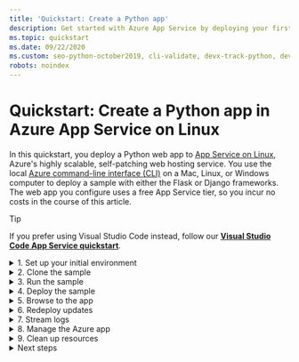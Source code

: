 ```yaml
---
title: 'Quickstart: Create a Python app'
description: Get started with Azure App Service by deploying your first Python app to a Linux container in App Service.
ms.topic: quickstart
ms.date: 09/22/2020
ms.custom: seo-python-october2019, cli-validate, devx-track-python, devx-track-azurecli
robots: noindex
---
```


# Quickstart: Create a Python app in Azure App Service on Linux

In this quickstart, you deploy a Python web app to [App Service on Linux](/app-service/overview#app-service-on-linux), Azure's highly scalable, self-patching web hosting service. You use the local [Azure command-line interface (CLI)](/cli/azure/install-azure-cli) on a Mac, Linux, or Windows computer to deploy a sample with either the Flask or Django frameworks. The web app you configure uses a free App Service tier, so you incur no costs in the course of this article.

> [!TIP]
> If you prefer using Visual Studio Code instead, follow our **[Visual Studio Code App Service quickstart](/azure/developer/python/tutorial-deploy-app-service-on-linux-01)**.

<details>
<summary >1. Set up your initial environment</summary>

1. Have an Azure account with an active subscription. [Create an account for free](https://azure.microsoft.com/free/?ref=microsoft.com&utm_source=microsoft.com&utm_medium=docs&utm_campaign=visualstudio).
1. Install <a href="https://www.python.org/downloads/" target="_blank">Python 3.6 or higher</a>.
1. Install the <a href="/cli/azure/install-azure-cli" target="_blank">Azure CLI</a> 2.0.80 or higher, with which you run commands in any shell to provision and configure Azure resources.

Open a terminal window and check your Python version is 3.6 or higher:

# [Bash](#tab/bash)

```bash
python3 --version
```

# [PowerShell](#tab/powershell)

```cmd
py -3 --version
```

# [Cmd](#tab/cmd)

```cmd
py -3 --version
```

---

Check that your Azure CLI version is 2.0.80 or higher:

```azurecli
az --version
```

Then sign in to Azure through the CLI:

```azurecli
az login
```

This command opens a browser to gather your credentials. When the command finishes, it shows JSON output containing information about your subscriptions.

Once signed in, you can run Azure commands with the Azure CLI to work with resources in your subscription.

[Having issues? Let us know.](https://aka.ms/FlaskCLIQuickstartHelp)

</details>

<details>
<summary>2. Clone the sample</summary>

Clone the sample repository using the following command and navigate into the sample folder. ([Install git](https://git-scm.com/downloads) if you don't have git already.)

```terminal
git clone https://github.com/Azure-Samples/python-docs-hello-world
```

Then navigate into that folder:

```terminal
cd python-docs-hello-world
```

The sample contains framework-specific code that Azure App Service recognizes when starting the app. For more information, see [Container startup process](/app-service/configure-language-python#container-startup-process).

[Having issues? Let us know.](https://aka.ms/FlaskCLIQuickstartHelp)

</details>

<details>
<summary>3. Run the sample</summary>

1. Make sure you're in the *python-docs-hello-world* folder. 

1. Create a virtual environment and install dependencies:

    [!include [virtual environment setup](includes/app-service-quickstart-python-venv.md)]

    If you encounter "[Errno 2] No such file or directory: 'requirements.txt'.", make sure you're in the *python-docs-hello-world* folder.

1. Run the development server.

    ```terminal  
    flask run
    ```
    
    By default, the server assumes that the app's entry module is in *app.py*, as used in the sample. (If you use a different module name, set the `FLASK_APP` environment variable to that name.)

1. Open a web browser and go to the sample app at `http://localhost:5000/`. The app displays the message **Hello, World!**.

    ![Run a sample Python app locally](./media/quickstart-python/run-hello-world-sample-python-app-in-browser-localhost.png)
    
1. In your terminal window, press **Ctrl**+**C** to exit the development server.


[Having issues? Let us know.](https://aka.ms/FlaskCLIQuickstartHelp)

</details>

<details>
<summary>4. Deploy the sample</summary>

Deploy the code in your local folder (*python-docs-hello-world*) using the `az webapp up` command:

```azurecli
az webapp up --sku F1 --name <app-name>
```

- If the `az` command isn't recognized, be sure you have the Azure CLI installed as described in [Set up your initial environment](#set-up-your-initial-environment).
- If the `webapp` command isn't recognized, because that your Azure CLI version is 2.0.80 or higher. If not, [install the latest version](/cli/azure/install-azure-cli).
- Replace `<app_name>` with a name that's unique across all of Azure (*valid characters are `a-z`, `0-9`, and `-`*). A good pattern is to use a combination of your company name and an app identifier.
- The `--sku F1` argument creates the web app on the Free pricing tier. Omit this argument to use a faster premium tier, which incurs an hourly cost.
- You can optionally include the argument `--location <location-name>` where `<location_name>` is an available Azure region. You can retrieve a list of allowable regions for your Azure account by running the [`az account list-locations`](/cli/azure/appservice#az-appservice-list-locations) command.
- If you see the error, "Could not auto-detect the runtime stack of your app," make sure you're running the command in the *python-docs-hello-world* folder (Flask) or the *python-docs-hello-django* folder (Django) that contains the *requirements.txt* file. (See [Troubleshooting auto-detect issues with az webapp up](https://github.com/Azure/app-service-linux-docs/blob/master/AzWebAppUP/runtime_detection.md) (GitHub).)

The command may take a few minutes to complete. While running, it provides messages about creating the resource group, the App Service plan and hosting app, configuring logging, then performing ZIP deployment. It then gives the message, "You can launch the app at http://&lt;app-name&gt;.azurewebsites.net", which is the app's URL on Azure.

![Example output of the az webapp up command](./media/quickstart-python/az-webapp-up-output.png)

[Having issues? Let us know.](https://aka.ms/FlaskCLIQuickstartHelp)

[!include [az webapp up command note](includes/app-service-web-az-webapp-up-note.md)]
</details>

<details>
<summary>5. Browse to the app</summary>

Browse to the deployed application in your web browser at the URL `http://<app-name>.azurewebsites.net`. It takes a few moments to start the app initially.

The Python sample code is running a Linux container in App Service using a built-in image.

![Run a sample Python app in Azure](./media/quickstart-python/run-hello-world-sample-python-app-in-browser.png)

**Congratulations!** You've deployed your Python app to App Service.

[Having issues? Let us know.](https://aka.ms/FlaskCLIQuickstartHelp)
</details>

<details>
<summary>6. Redeploy updates</summary>

In this section, you make a small code change and then redeploy the code to Azure. The code change includes a `print` statement to generate logging output that you work with in the next section.

Open *app.py* in an editor and update the `hello` function to match the following code. 

```python
def hello():
    print("Handling request to home page.")
    return "Hello, Azure!"
```

    
Save your changes, then redeploy the app using the `az webapp up` command again:

```azurecli
az webapp up
```

This command uses values that are cached locally in the *.azure/config* file, including the app name, resource group, and App Service plan.

Once deployment is complete, switch back to the browser window open to `http://<app-name>.azurewebsites.net`. Refresh the page, which should display the modified message:

![Run an updated sample Python app in Azure](./media/quickstart-python/run-updated-hello-world-sample-python-app-in-browser.png)

[Having issues? Let us know.](https://aka.ms/FlaskCLIQuickstartHelp)

> [!TIP]
> Visual Studio Code provides powerful extensions for Python and Azure App Service, which simplify the process of deploying Python web apps to App Service. For more information, see [Deploy Python apps to App Service from Visual Studio Code](/azure/python/tutorial-deploy-app-service-on-linux-01).
</details>

<details>
<summary>7. Stream logs</summary>

You can access the console logs generated from inside the app and the container in which it runs. Logs include any output generated using `print` statements.

To stream logs, run the [az webapp log tail](/cli/azure/webapp/log?view=azure-cli-latest&preserve-view=true#az_webapp_log_tail) command:

```azurecli
az webapp log tail
```

You can also include the `--logs` parameter with then `az webapp up` command to automatically open the log stream on deployment.

Refresh the app in the browser to generate console logs, which include messages describing HTTP requests to the app. If no output appears immediately, try again in 30 seconds.

You can also inspect the log files from the browser at `https://<app-name>.scm.azurewebsites.net/api/logs/docker`.

To stop log streaming at any time, press **Ctrl**+**C** in the terminal.

[Having issues? Let us know.](https://aka.ms/FlaskCLIQuickstartHelp)
</details>

<details>
<summary>8. Manage the Azure app</summary>

Go to the <a href="https://portal.azure.com" target="_blank">Azure portal</a> to manage the app you created. Search for and select **App Services**.

![Navigate to App Services in the Azure portal](./media/quickstart-python/navigate-to-app-services-in-the-azure-portal.png)

Select the name of your Azure app.

![Navigate to your Python app in App Services in the Azure portal](./media/quickstart-python/navigate-to-app-in-app-services-in-the-azure-portal.png)

Selecting the app opens its **Overview** page, where you can perform basic management tasks like browse, stop, start, restart, and delete.

![Manage your Python app in the Overview page in the Azure portal](./media/quickstart-python/manage-an-app-in-app-services-in-the-azure-portal.png)

The App Service menu provides different pages for configuring your app.

[Having issues? Let us know.](https://aka.ms/FlaskCLIQuickstartHelp)
</details>

<details>
<summary>9. Clean up resources</summary>

In the preceding steps, you created Azure resources in a resource group. The resource group has a name like "appsvc_rg_Linux_CentralUS" depending on your location. If you use an App Service SKU other than the free F1 tier, these resources incur ongoing costs (see [App Service pricing](https://azure.microsoft.com/pricing/details/app-service/linux/)).

If you don't expect to need these resources in the future, delete the resource group by running the following command:

```azurecli
az group delete --no-wait
```

The command uses the resource group name cached in the *.azure/config* file.

The `--no-wait` argument allows the command to return before the operation is complete.

[Having issues? Let us know.](https://aka.ms/FlaskCLIQuickstartHelp)
</details>

<details>
<summary>Next steps</summary>

> [!div class="nextstepaction"]
> [Configure Python app](/app-service/configure-language-python)

> [!div class="nextstepaction"]
> [Add user sign-in to a Python web app](/active-directory/develop/quickstart-v2-python-webapp)

> [!div class="nextstepaction"]
> [Tutorial: Run Python app in custom container](/app-service/tutorial-custom-container)
</details>